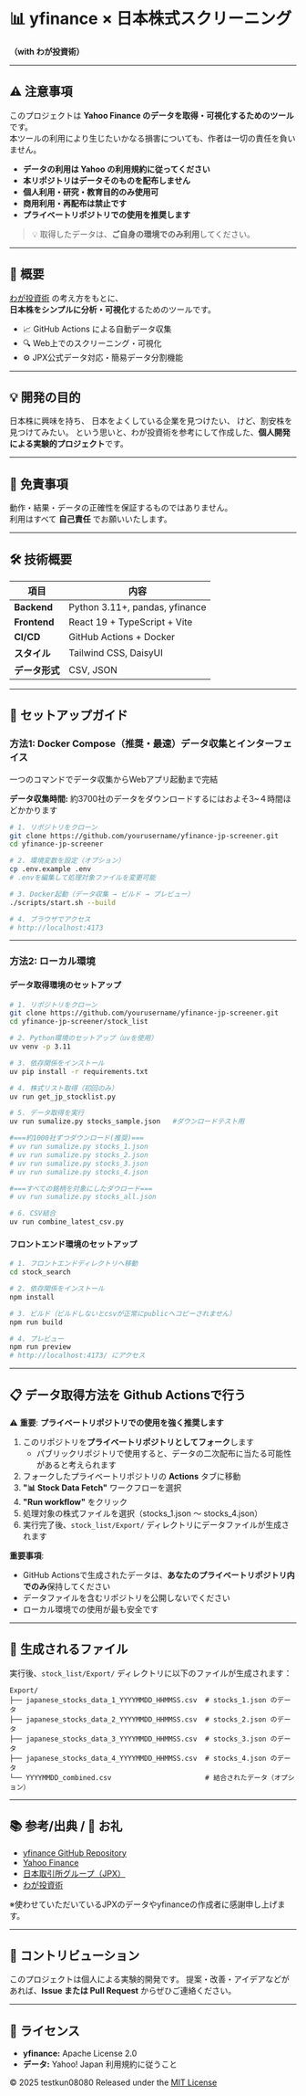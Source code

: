 # 📊 yfinance × 日本株式スクリーニング  
**（with わが投資術）**

---

## ⚠️ 注意事項

このプロジェクトは **Yahoo Finance のデータを取得・可視化するためのツール**です。  
本ツールの利用により生じたいかなる損害についても、作者は一切の責任を負いません。

- **データの利用は Yahoo の利用規約に従ってください**  
- **本リポジトリはデータそのものを配布しません**  
- **個人利用・研究・教育目的のみ使用可**  
- **商用利用・再配布は禁止です**  
- **プライベートリポジトリでの使用を推奨します**

> 💡 取得したデータは、**ご自身の環境でのみ利用**してください。

---

## 📘 概要

[わが投資術](https://amzn.to/3IEVRkq) の考え方をもとに、  
**日本株をシンプルに分析・可視化**するためのツールです。

- 📈 GitHub Actions による自動データ収集  
- 🔍 Web上でのスクリーニング・可視化  
- ⚙️ JPX公式データ対応・簡易データ分割機能  

---

## 💡 開発の目的

日本株に興味を持ち、
日本をよくしている企業を見つけたい、
けど、割安株を見つけてみたい。
という思いと、わが投資術を参考にして作成した、**個人開発による実験的プロジェクト**です。

---

## 🧾 免責事項

動作・結果・データの正確性を保証するものではありません。  
利用はすべて **自己責任** でお願いいたします。

---

## 🛠️ 技術概要

| 項目 | 内容 |
|------|------|
| **Backend** | Python 3.11+, pandas, yfinance |
| **Frontend** | React 19 + TypeScript + Vite |
| **CI/CD** | GitHub Actions + Docker |
| **スタイル** | Tailwind CSS, DaisyUI |
| **データ形式** | CSV, JSON |

---

## 🚀 セットアップガイド

### 方法1: Docker Compose（推奨・最速）データ収集とインターフェイス

一つのコマンドでデータ収集からWebアプリ起動まで完結

**データ収集時間:**
約3700社のデータをダウンロードするにはおよそ3~４時間ほどかかります

```bash
# 1. リポジトリをクローン
git clone https://github.com/yourusername/yfinance-jp-screener.git
cd yfinance-jp-screener

# 2. 環境変数を設定（オプション）
cp .env.example .env
# .envを編集して処理対象ファイルを変更可能

# 3. Docker起動（データ収集 → ビルド → プレビュー）
./scripts/start.sh --build

# 4. ブラウザでアクセス
# http://localhost:4173
```
---

### 方法2: ローカル環境

#### データ取得環境のセットアップ

```bash
# 1. リポジトリをクローン
git clone https://github.com/yourusername/yfinance-jp-screener.git
cd yfinance-jp-screener/stock_list

# 2. Python環境のセットアップ（uvを使用）
uv venv -p 3.11

# 3. 依存関係をインストール
uv pip install -r requirements.txt

# 4. 株式リスト取得（初回のみ）
uv run get_jp_stocklist.py 

# 5. データ取得を実行
uv run sumalize.py stocks_sample.json   #ダウンロードテスト用

#===約1000社ずつダウンロード(推奨)===
# uv run sumalize.py stocks_1.json
# uv run sumalize.py stocks_2.json
# uv run sumalize.py stocks_3.json
# uv run sumalize.py stocks_4.json

#===すべての銘柄を対象にしたダウロード===
# uv run sumalize.py stocks_all.json

# 6. CSV結合
uv run combine_latest_csv.py
```

#### フロントエンド環境のセットアップ

```bash
# 1. フロントエンドディレクトリへ移動
cd stock_search

# 2. 依存関係をインストール
npm install

# 3. ビルド（ビルドしないとcsvが正常にpublicへコピーされません）
npm run build

# 4. プレビュー
npm run preview
# http://localhost:4173/ にアクセス

```

---

## 📋 データ取得方法を Github Actionsで行う

⚠️ **重要**: **プライベートリポジトリでの使用を強く推奨します**

1. このリポジトリを**プライベートリポジトリとしてフォーク**します
   - パブリックリポジトリで使用すると、データの二次配布に当たる可能性があると考えられます
2. フォークしたプライベートリポジトリの **Actions** タブに移動
3. **"📊 Stock Data Fetch"** ワークフローを選択
4. **"Run workflow"** をクリック
5. 処理対象の株式ファイルを選択（stocks_1.json ～ stocks_4.json）
6. 実行完了後、`stock_list/Export/` ディレクトリにデータファイルが生成されます

**重要事項**:

- GitHub Actionsで生成されたデータは、**あなたのプライベートリポジトリ内でのみ**保持してください
- データファイルを含むリポジトリを公開しないでください
- ローカル環境での使用が最も安全です


---

## 📁 生成されるファイル

実行後、`stock_list/Export/` ディレクトリに以下のファイルが生成されます：

```
Export/
├── japanese_stocks_data_1_YYYYMMDD_HHMMSS.csv  # stocks_1.json のデータ
├── japanese_stocks_data_2_YYYYMMDD_HHMMSS.csv  # stocks_2.json のデータ
├── japanese_stocks_data_3_YYYYMMDD_HHMMSS.csv  # stocks_3.json のデータ
├── japanese_stocks_data_4_YYYYMMDD_HHMMSS.csv  # stocks_4.json のデータ
└── YYYYMMDD_combined.csv                       # 結合されたデータ（オプション）
```

---


## 📚 参考/出典 / 🙏 お礼

- [yfinance GitHub Repository](https://github.com/ranaroussi/yfinance)
- [Yahoo Finance](https://finance.yahoo.com/)
- [日本取引所グループ（JPX）](https://www.jpx.co.jp/)
- [わが投資術](https://amzn.to/3IEVRkq)

※使わせていただいているJPXのデータやyfinanceの作成者に感謝申し上げます。

---

## 💬 コントリビューション

このプロジェクトは個人による実験的開発です。
提案・改善・アイデアなどがあれば、**Issue または Pull Request** からぜひご連絡ください。

---

## 🧭 ライセンス
- **yfinance:** Apache License 2.0
- **データ:** Yahoo! Japan 利用規約に従うこと

© 2025 testkun08080
Released under the [MIT License](./LICENSE)
